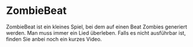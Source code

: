 # ZombieBeat
ZombieBeat ist ein kleines Spiel, bei dem auf einen Beat Zombies generiert werden. Man muss immer ein Lied überleben.
Falls es nicht ausführbar ist, finden Sie anbei noch ein kurzes Video.

